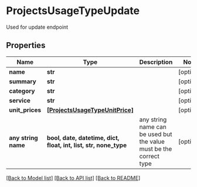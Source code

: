 # ProjectsUsageTypeUpdate

Used for update endpoint

## Properties
Name | Type | Description | Notes
------------ | ------------- | ------------- | -------------
**name** | **str** |  | [optional] 
**summary** | **str** |  | [optional] 
**category** | **str** |  | [optional] 
**service** | **str** |  | [optional] 
**unit_prices** | [**[ProjectsUsageTypeUnitPrice]**](ProjectsUsageTypeUnitPrice.md) |  | [optional] 
**any string name** | **bool, date, datetime, dict, float, int, list, str, none_type** | any string name can be used but the value must be the correct type | [optional]

[[Back to Model list]](../README.md#documentation-for-models) [[Back to API list]](../README.md#documentation-for-api-endpoints) [[Back to README]](../README.md)


